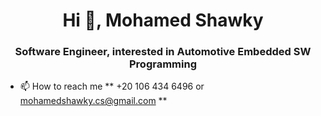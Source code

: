 <h1 align="center">Hi 👋, Mohamed Shawky </h1>

<h3 align="center"> Software Engineer, interested in Automotive Embedded SW Programming </h3>

- 📫 How to reach me ** +20 106 434 6496 or mohamedshawky.cs@gmail.com **


